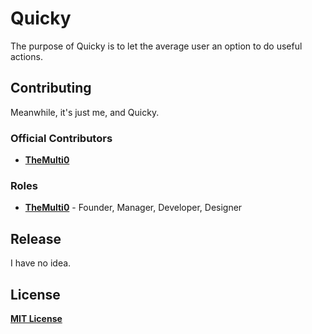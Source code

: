 # Quicky

The purpose of Quicky is to let the average user an option to do useful actions.

## Contributing

Meanwhile, it's just me, and Quicky.

### Official Contributors
* [**TheMulti0**](https://github.com/TheMulti0)

### Roles
* [**TheMulti0**](https://github.com/TheMulti0) - Founder, Manager, Developer, Designer

## Release

I have no idea.

## License
[**MIT License**](https://github.com/TheMulti0/Quicky/blob/master/LICENSE)
